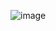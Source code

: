 ![image](https://user-images.githubusercontent.com/17861461/157870229-0306d0ea-10aa-44b3-b952-d3138931b05a.png)
